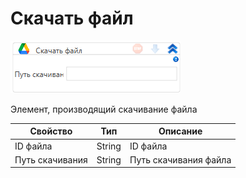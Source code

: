 # Скачать файл

![](<../../../../.gitbook/assets/image (487) (1).png>)

Элемент, производящий скачивание файла

| Свойство        | Тип    | Описание              |
| --------------- | ------ | --------------------- |
| ID файла        | String | ID файла              |
| Путь скачивания | String | Путь скачивания файла |
